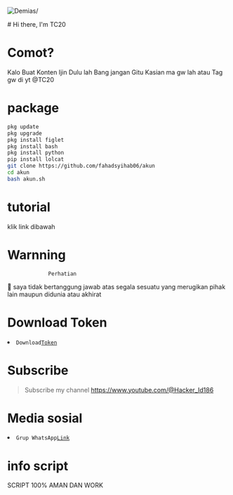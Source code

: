 <p align=left> <img src=https://komarev.com/ghpvc/?username=vindraid alt=Demias/> </p>
# Hi there, I'm TC20 

# Comot?
Kalo Buat Konten Ijin Dulu lah Bang jangan Gitu
Kasian ma gw lah atau Tag gw di yt @TC20

# package
```Bash
pkg update
pkg upgrade
pkg install figlet
pkg install bash
pkg install python
pip install lolcat
git clone https://github.com/fahadsyihab06/akun
cd akun
bash akun.sh
```
# tutorial 

klik link dibawah

# Warnning
                 Perhatian

📢 saya tidak bertanggung jawab atas segala sesuatu yang merugikan pihak lain maupun didunia atau akhirat 

# Download Token
<li><code>Download<a href="">Token</a></code></li> 

# Subscribe 
> Subscribe my channel
> https://www.youtube.com/@Hacker_Id186

# Media sosial
<li><code>Grup WhatsApp<a href="https://chat.whatsapp.com/BzgGrdKMiOdK8hjbcW0AZb">Link</a></code></li> 



# info script 
SCRIPT 100% AMAN DAN WORK 


              
